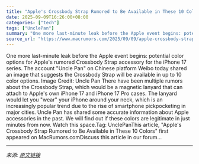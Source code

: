 ```yaml
---
title: "Apple's Crossbody Strap Rumored to Be Available in These 10 Colors"
date: 2025-09-09T16:26:00+08:00
categories: ["tech"]
tags: ["UnclePan"]
summary: "One more last-minute leak before the Apple event begins: potential color options for Apple's rumored Crossbody Strap accessory for the iPhone 17 series. The account \"Uncle Pan\" on Chinese platform Wei"
source_url: "https://www.macrumors.com/2025/09/09/apple-crossbody-strap-rumored-colors/"
---
```


One more last-minute leak before the Apple event begins: potential color options for Apple's rumored Crossbody Strap accessory for the iPhone 17 series. The account "Uncle Pan" on Chinese platform Weibo today shared an image that suggests the Crossbody Strap will be available in up to 10 color options. Image Credit: Uncle Pan There have been multiple rumors about the Crossbody Strap, which would be a magnetic lanyard that can attach to Apple's own iPhone 17 and iPhone 17 Pro cases. The lanyard would let you "wear" your iPhone around your neck, which is an increasingly popular trend due to the rise of smartphone pickpocketing in major cities. Uncle Pan has shared some accurate information about Apple accessories in the past. We will find out if these colors are legitimate in just minutes from now. Watch this space.Tag: UnclePanThis article, &quot;Apple&#039;s Crossbody Strap Rumored to Be Available in These 10 Colors&quot; first appeared on MacRumors.comDiscuss this article in our forum...

---

*来源: [原文链接](https://www.macrumors.com/2025/09/09/apple-crossbody-strap-rumored-colors/)*
